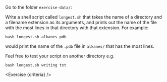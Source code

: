 <script>
import Exercise from "$components/Exercise.svelte";
import Execute from "$components/Execute.svelte";

const criteria = [
{
	name: "Script <code>longest.sh</code> exists",
	checks: [{
		type: "file",
		path: "exercise-data/longest.sh",
		action: "exists"
	}]
},
{
	name: "The output file <code>longest.txt</code> exists: <code>bash longest.sh alkanes pdb > longest.txt</code>",
	checks: [{
		type: "file",
		path: "exercise-data/longest.txt",
		action: "exists"
	}]
},
{
	name: "The file <code>longest.txt</code> contains each file's unique species",
	checks: [{
		type: "file",
		path: "exercise-data/longest.txt",
		action: "contents",
		commandExpected: `cd exercise-data/ && wc -l alkanes/*.pdb | sort -n | tail -n 2 | head -n 1`
	}]
}];
</script>

Go to the folder `exercise-data/`:

<Execute command="cd ~/tutorial/exercise-data/" />

Write a shell script called `longest.sh` that takes the name of a directory and a filename extension as its arguments, and prints out the name of the file with the most lines in that directory with that extension. For example:

```
bash longest.sh alkanes pdb
```

would print the name of the `.pdb` file in `alkanes/` that has the most lines.

Feel free to test your script on another directory e.g.

```
bash longest.sh writing txt
```

<Exercise {criteria} />
